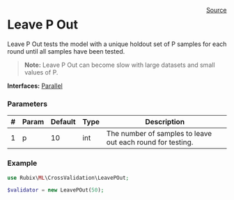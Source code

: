 <span style="float:right;"><a href="https://github.com/RubixML/RubixML/blob/master/src/CrossValidation/LeavePOut.php">Source</a></span>

# Leave P Out
Leave P Out tests the model with a unique holdout set of P samples for each round until all samples have been tested.

> **Note:** Leave P Out can become slow with large datasets and small values of P.

**Interfaces:** [Parallel](#parallel)

### Parameters
| # | Param | Default | Type | Description |
|---|---|---|---|---|
| 1 | p | 10 | int | The number of samples to leave out each round for testing. |

### Example
```php
use Rubix\ML\CrossValidation\LeavePOut;

$validator = new LeavePOut(50);
```